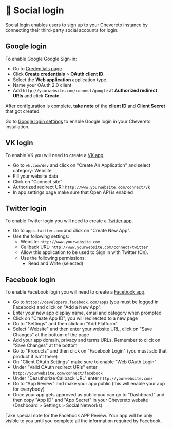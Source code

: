 # 🔐 Social login

Social login enables users to sign up to your Chevereto instance by connecting their third-party social accounts for login.

## Google login

To enable Google Google Sign-in:

* Go to [Credentials page](https://console.developers.google.com/apis/credentials)
* Click **Create credentials** > **OAuth client ID**.
* Select the **Web application** application type.
* Name your OAuth 2.0 client
* Add `http://yourwebsite.com/connect/google` at **Authorized redirect URIs** and click **Create**.

After configuration is complete, **take note** of the **client ID** and **Client Secret** that got created.

Go to [Google login settings](../dashboard/social-networks.md#google) to enable Google login in your Chevereto installation.

## VK login

To enable VK you will need to create a [VK app](https://vk.com/dev).

* Go to `vk.com/dev` and click on "Create An Application" and select category: Website
* Fill your website data
* Click on "Connect site"
* Authorized redirect URI: `http://www.yourwebsite.com/connect/vk`
* In app settings page make sure that Open API is enabled

## Twitter login

To enable Twitter login you will need to create a [Twitter app](https://apps.twitter.com/).

* Go to `apps.twitter.com` and click on "Create New App".
* Use the following settings:
  * Website: `http://www.yourwebsite.com`
  * Callback URL: `http://www.yourwebsite.com/connect/twitter`
  * Allow this application to be used to Sign in with Twitter (On).
  * Use the following permissions:
    * Read and Write (selected)

## Facebook login

To enable Facebook login you will need to create a [Facebook app](https://developers.facebook.com/).

* Go to `https://developers.facebook.com/apps` (you must be logged in Facebook) and click on "Add a New App".
* Enter your new app display name, email and category when prompted
* Click on "Create App ID", you will redirected to a new page
* Go to "Settings" and then click on "Add Platform"
* Select "Website" and then enter your website URL, click on "Save Changes" at the bottom of the page
* Add your app domain, privacy and terms URLs. Remember to click on "Save Changes" at the bottom
* Go to "Products" and then click on "Facebook Login" (you must add that product if isn't there)
* On "Client OAuth Settings" make sure to enable "Web OAuth Login"
* Under "Valid OAuth redirect URIs" enter `http://yourwebsite.com/connect/facebook`
* Under "Deauthorize Callback URL" enter `http://yourwebsite.com/`
* Go to "App Review" and make your app public (this will enable your app for everybody)
* Once your app gets approved as public you can go to "Dashboard" and then copy "App ID" and "App Secret" in your Chevereto website (Dashboard > Settings > Social Networks)

Take special note for the Facebook APP Review. Your app will be only visible to you until you complete all the information required by Facebook.
